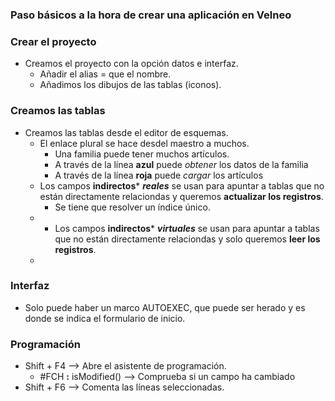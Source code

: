 


### Paso básicos a la hora de crear una aplicación en Velneo
### Crear el proyecto
* Creamos el proyecto con la opción datos e interfaz.
  * Añadir el alias = que el nombre.
  * Añadimos los dibujos de las tablas (iconos).
 
### Creamos las tablas
* Creamos las tablas desde el editor de esquemas.
  *  El enlace plural se hace desdel maestro a muchos.
     * Una familia puede tener muchos artículos.
     * A través de la línea **azul** puede *obtener* los datos de la familia
     *  A través de la línea **roja** puede *cargar* los artículos
   * Los campos **indirectos*** ***reales*** se usan para apuntar a tablas que no están directamente relaciondas y queremos **actualizar los registros**.
     * Se tiene que resolver un índice único.  
   * * Los campos **indirectos*** ***virtuales*** se usan para apuntar a tablas que no están directamente relaciondas y solo queremos **leer los registros**. 
   * 
### Interfaz
* Solo puede haber un marco AUTOEXEC, que puede ser herado y es donde se indica el formulario de inicio.
   
### Programación 
   * Shift + F4 --> Abre el asistente de programación.
     *  #FCH **:** isModified() --> Comprueba si un campo ha cambiado
   * Shift + F6 --> Comenta las líneas seleccionadas.

<!--stackedit_data:
eyJoaXN0b3J5IjpbMTk1MjcxODc5NiwtMTEyMzQ0Mzk1NCw1Nj
g5NzMwODgsODMwMTE5MzE4LDE0ODA0ODMxODYsNDA1ODQwNzg2
LDExMjc5NTY4MzJdfQ==
-->